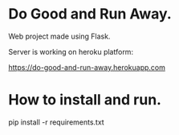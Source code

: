 # Do Good and Run Away. 
Web project made using Flask. 

Server is working on heroku platform:

https://do-good-and-run-away.herokuapp.com

# How to install and run.
pip install -r requirements.txt

